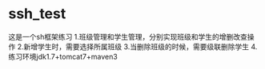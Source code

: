 # ssh_test
这是一个sh框架练习
1.班级管理和学生管理，分别实现班级和学生的增删改查操作
2.新增学生时，需要选择所属班级
3.当删除班级的时候，需要级联删除学生
4.练习环境jdk1.7+tomcat7+maven3
